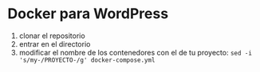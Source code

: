 # Docker para WordPress

1. clonar el repositorio
2. entrar en el directorio
3. modificar el nombre de los contenedores con el de tu proyecto:
  ``` sed -i 's/my-/PROYECTO-/g' docker-compose.yml ```
